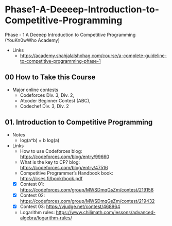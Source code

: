 # Phase1-A-Deeeep-Introduction-to-Competitive-Programming

Phase - 1 A Deeeep Introduction to Competitive Programming (YouKn0wWho Academy)

- Links
  - https://academy.shahjalalshohag.com/course/a-complete-guideline-to-competitive-programming-phase-1

## 00 How to Take this Course

- Major online contests
  - Codeforces Div. 3, Div. 2,
  - Atcoder Beginner Contest (ABC),
  - Codechef Div. 3, Div. 2

## 01. Introduction to Competitive Programming

- Notes
  - log(a^b) = b log(a)
- Links
  - How to use Codeforces blog: https://codeforces.com/blog/entry/99660
  - What is the key to CP? blog: https://codeforces.com/blog/entry/47516
  - Competitive Programmer’s Handbook book: https://cses.fi/book/book.pdf
  - [x] Contest 01: https://codeforces.com/group/MWSDmqGsZm/contest/219158
  - [x] Contest 02: https://codeforces.com/group/MWSDmqGsZm/contest/219432
  - [x] Contest 03: https://vjudge.net/contest/468964
  - Logarithm rules: https://www.chilimath.com/lessons/advanced-algebra/logarithm-rules/
